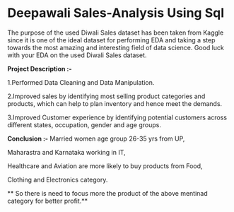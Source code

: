 # Deepawali Sales-Analysis Using Sql
The purpose of the used Diwali Sales dataset has been taken from Kaggle since it is one of the ideal dataset for performing EDA and taking a step towards the most amazing and interesting field of data science. Good luck with your EDA on the used Diwali Sales dataset.

**Project Description :-**

1.Performed Data Cleaning and Data Manipulation.

2.Improved sales by identifying most selling product categories and products, which can help to plan inventory and hence meet the demands.

3.Improved Customer experience by identifying potential customers across different states, occupation, gender and age groups.

**Conclusion :-**
Married women age group 26-35 yrs from UP,

Maharastra and Karnataka working in IT,

Healthcare and Aviation are more likely to buy products from Food,

Clothing and Electronics category.

** So there is need to focus more the product of the above mentinad category for better profit.**

